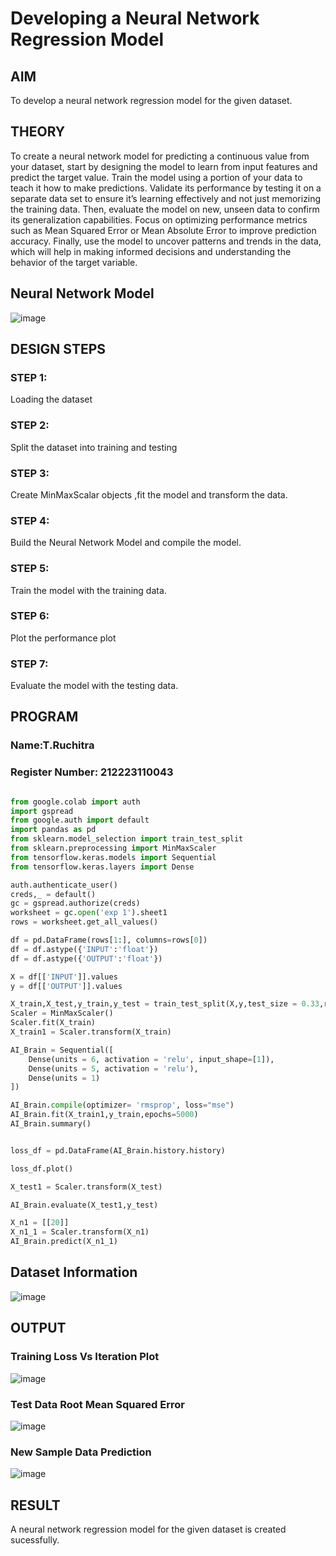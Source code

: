 # Developing a Neural Network Regression Model

## AIM

To develop a neural network regression model for the given dataset.

## THEORY

To create a neural network model for predicting a continuous value from your dataset, start by designing the model to learn from input features and predict the target value. Train the model using a portion of your data to teach it how to make predictions. Validate its performance by testing it on a separate data set to ensure it’s learning effectively and not just memorizing the training data. Then, evaluate the model on new, unseen data to confirm its generalization capabilities. Focus on optimizing performance metrics such as Mean Squared Error or Mean Absolute Error to improve prediction accuracy. Finally, use the model to uncover patterns and trends in the data, which will help in making informed decisions and understanding the behavior of the target variable.

## Neural Network Model

![image](https://github.com/user-attachments/assets/424c6992-7fec-4532-b28c-a6c664234619)

## DESIGN STEPS

### STEP 1:

Loading the dataset

### STEP 2:

Split the dataset into training and testing

### STEP 3:

Create MinMaxScalar objects ,fit the model and transform the data.

### STEP 4:

Build the Neural Network Model and compile the model.

### STEP 5:

Train the model with the training data.

### STEP 6:

Plot the performance plot

### STEP 7:

Evaluate the model with the testing data.

## PROGRAM
### Name:T.Ruchitra
### Register Number: 212223110043
```python

from google.colab import auth
import gspread
from google.auth import default
import pandas as pd
from sklearn.model_selection import train_test_split
from sklearn.preprocessing import MinMaxScaler
from tensorflow.keras.models import Sequential
from tensorflow.keras.layers import Dense

auth.authenticate_user()
creds,_ = default()
gc = gspread.authorize(creds)
worksheet = gc.open('exp 1').sheet1
rows = worksheet.get_all_values()

df = pd.DataFrame(rows[1:], columns=rows[0])
df = df.astype({'INPUT':'float'})
df = df.astype({'OUTPUT':'float'})

X = df[['INPUT']].values
y = df[['OUTPUT']].values

X_train,X_test,y_train,y_test = train_test_split(X,y,test_size = 0.33,random_state = 33)
Scaler = MinMaxScaler()
Scaler.fit(X_train)
X_train1 = Scaler.transform(X_train)

AI_Brain = Sequential([
    Dense(units = 6, activation = 'relu', input_shape=[1]),
    Dense(units = 5, activation = 'relu'),
    Dense(units = 1)
])

AI_Brain.compile(optimizer= 'rmsprop', loss="mse")
AI_Brain.fit(X_train1,y_train,epochs=5000)
AI_Brain.summary()


loss_df = pd.DataFrame(AI_Brain.history.history)

loss_df.plot()

X_test1 = Scaler.transform(X_test)

AI_Brain.evaluate(X_test1,y_test)

X_n1 = [[20]]
X_n1_1 = Scaler.transform(X_n1)
AI_Brain.predict(X_n1_1)

```
## Dataset Information

![image](https://github.com/user-attachments/assets/b89ad533-adb0-4381-853e-bc35fd020971)

## OUTPUT

### Training Loss Vs Iteration Plot

![image](https://github.com/user-attachments/assets/92a4f061-d7ef-488c-98ec-f185d35a01ef)

### Test Data Root Mean Squared Error

![image](https://github.com/user-attachments/assets/1da45613-df82-4f15-a8de-2557f65207f6)

### New Sample Data Prediction

![image](https://github.com/user-attachments/assets/c4b18950-3f62-4808-8315-76c8139fbb41)

## RESULT

A neural network regression model for the given dataset is created sucessfully.
